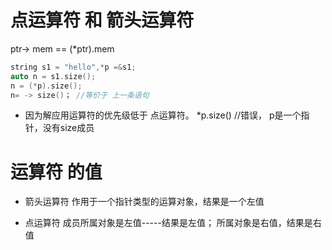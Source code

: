 # 点运算符 和 箭头运算符

ptr-> mem   ==  (*ptr).mem

```cpp
string s1 = "hello",*p =&s1;
auto n = s1.size();
n = (*p).size();
n= -> size()； //等价于 上一条语句
```
* 因为解应用运算符的优先级低于 点运算符。
*p.size()  //错误， p是一个指针，没有size成员

# 运算符 的值

* 箭头运算符 作用于一个指针类型的运算对象，结果是一个左值

* 点运算符 成员所属对象是左值-----结果是左值； 所属对象是右值，结果是右值

